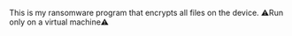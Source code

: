 This is my ransomware program that encrypts all files on the device.
⚠️Run only on a virtual machine⚠️
